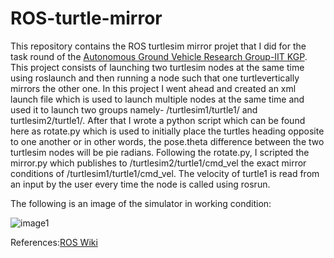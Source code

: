 # ROS-turtle-mirror


This repository contains the ROS turtlesim mirror projet that I did for the task round of the [Autonomous Ground Vehicle Research Group-IIT KGP](https://github.com/AGV-IIT-KGP).
This project consists of launching two turtlesim nodes at the same time using roslaunch and then running a node such that one turtlevertically mirrors the other one.
In this project I went ahead and created an xml launch file which is used to launch multiple nodes at the same time and used it to launch two groups namely- /turtlesim1/turtle1/ and turtlesim2/turtle1/. After that I wrote a python script which can be found here as rotate.py which is used to initially place the turtles heading opposite to one another or in other words, the pose.theta difference between the two turtlesim nodes will be pie radians.
Following the rotate.py, I scripted the mirror.py which publishes to /turtlesim2/turtle1/cmd_vel the exact mirror conditions of /turtlesim1/turtle1/cmd_vel. The velocity of turtle1 is read from an input by the user every time the node is called using rosrun.

The following is an image of the simulator in working condition:

![image1](https://user-images.githubusercontent.com/81582740/122183212-a3087480-cea8-11eb-8aff-8102be1fca22.png)


References:[ROS Wiki](http://wiki.ros.org/ROS/Tutorials)
           
